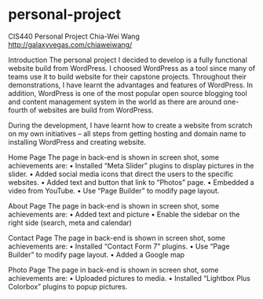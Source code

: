 personal-project
================

CIS440 Personal Project
Chia-Wei Wang
http://galaxyvegas.com/chiaweiwang/

Introduction
The personal project I decided to develop is a fully functional website build from WordPress. I choosed WordPress as a tool since many of teams use it to build website for their capstone projects. Throughout their demonstrations, I have learnt the advantages and features of WordPress. In addition, WordPress is one of the most popular open source blogging tool and content management system in the world as there are around one-fourth of websites are build from WordPress. 

During the development, I have learnt how to create a website from scratch on my own initiatives – all steps from getting hosting and domain name to installing WordPress and creating website. 

Home Page
The page in back-end is shown in screen shot, some achievements are: 
•	Installed “Meta Slider” plugins to display pictures in the slider. 
•	Added social media icons that direct the users to the specific websites. 
•	Added text and button that link to “Photos” page.
•	Embedded a video from YouTube.
•	Use “Page Builder” to modify page layout.

 

About Page The page in back-end is shown in screen shot, some achievements are: 
•	Added text and picture
•	Enable the sidebar on the right side (search, meta and calendar)

 

Contact Page
The page in back-end is shown in screen shot, some achievements are: 
•	Installed “Contact Form 7” plugins. 
•	Use “Page Builder” to modify page layout.
•	Added a Google map

 

Photo Page
The page in back-end is shown in screen shot, some achievements are: 
•	Uploaded pictures to media.
•	Installed “Lightbox Plus Colorbox” plugins to popup pictures.

 
